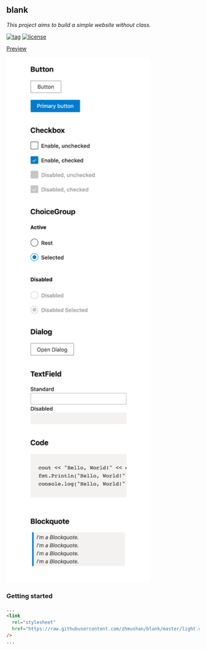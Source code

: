 ## blank

_This project aims to build a simple website without class._

[![tag](https://img.shields.io/github/tag/zhmushan/blank.svg)](https://github.com/zhmushan/blank)
[![license](https://img.shields.io/github/license/zhmushan/blank.svg)](https://github.com/zhmushan/blank/blob/master/LICENSE)

[Preview](https://zhmushan.github.io/blank/index.html)

<img src="./preview.png" width=375>

### Getting started

```html
...
<link
  rel="stylesheet"
  href="https://raw.githubusercontent.com/zhmushan/blank/master/light.css"
/>
...
```
